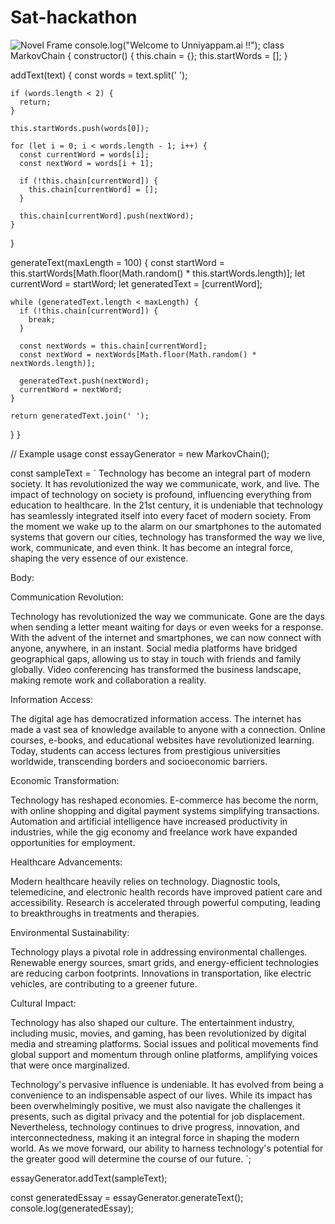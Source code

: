 # Sat-hackathon
![Novel Frame](https://github.com/TH-Activities/saturday-hack-night-template/assets/90635335/4c26e8ac-2dd1-4d75-8e1a-9f7585e3b381)
console.log("Welcome to Unniyappam.ai !!");
class MarkovChain {
  constructor() {
    this.chain = {};
    this.startWords = [];
  }

  addText(text) {
    const words = text.split(' ');

    if (words.length < 2) {
      return;
    }

    this.startWords.push(words[0]);

    for (let i = 0; i < words.length - 1; i++) {
      const currentWord = words[i];
      const nextWord = words[i + 1];

      if (!this.chain[currentWord]) {
        this.chain[currentWord] = [];
      }

      this.chain[currentWord].push(nextWord);
    }
  }

  generateText(maxLength = 100) {
    const startWord = this.startWords[Math.floor(Math.random() * this.startWords.length)];
    let currentWord = startWord;
    let generatedText = [currentWord];

    while (generatedText.length < maxLength) {
      if (!this.chain[currentWord]) {
        break;
      }

      const nextWords = this.chain[currentWord];
      const nextWord = nextWords[Math.floor(Math.random() * nextWords.length)];

      generatedText.push(nextWord);
      currentWord = nextWord;
    }

    return generatedText.join(' ');
  }
}

// Example usage
const essayGenerator = new MarkovChain();

const sampleText = `
  Technology has become an integral part of modern society. It has revolutionized the way we communicate, work, and live. 
  The impact of technology on society is profound, influencing everything from education to healthcare.
  In the 21st century, it is undeniable that technology has seamlessly integrated itself into every facet of modern society. From the moment we wake up to the alarm on our smartphones to the automated systems that govern our cities, technology has transformed the way we live, work, communicate, and even think. It has become an integral force, shaping the very essence of our existence.

Body:

Communication Revolution:

Technology has revolutionized the way we communicate. Gone are the days when sending a letter meant waiting for days or even weeks for a response. With the advent of the internet and smartphones, we can now connect with anyone, anywhere, in an instant. Social media platforms have bridged geographical gaps, allowing us to stay in touch with friends and family globally. Video conferencing has transformed the business landscape, making remote work and collaboration a reality.

Information Access:

The digital age has democratized information access. The internet has made a vast sea of knowledge available to anyone with a connection. Online courses, e-books, and educational websites have revolutionized learning. Today, students can access lectures from prestigious universities worldwide, transcending borders and socioeconomic barriers.

Economic Transformation:

Technology has reshaped economies. E-commerce has become the norm, with online shopping and digital payment systems simplifying transactions. Automation and artificial intelligence have increased productivity in industries, while the gig economy and freelance work have expanded opportunities for employment.

Healthcare Advancements:

Modern healthcare heavily relies on technology. Diagnostic tools, telemedicine, and electronic health records have improved patient care and accessibility. Research is accelerated through powerful computing, leading to breakthroughs in treatments and therapies.

Environmental Sustainability:

Technology plays a pivotal role in addressing environmental challenges. Renewable energy sources, smart grids, and energy-efficient technologies are reducing carbon footprints. Innovations in transportation, like electric vehicles, are contributing to a greener future.

Cultural Impact:

Technology has also shaped our culture. The entertainment industry, including music, movies, and gaming, has been revolutionized by digital media and streaming platforms. Social issues and political movements find global support and momentum through online platforms, amplifying voices that were once marginalized.


 Technology's pervasive influence is undeniable. It has evolved from being a convenience to an indispensable aspect of our lives. While its impact has been overwhelmingly positive, we must also navigate the challenges it presents, such as digital privacy and the potential for job displacement. Nevertheless, technology continues to drive progress, innovation, and interconnectedness, making it an integral force in shaping the modern world. As we move forward, our ability to harness technology's potential for the greater good will determine the course of our future.
`;

essayGenerator.addText(sampleText);

const generatedEssay = essayGenerator.generateText();
console.log(generatedEssay);
